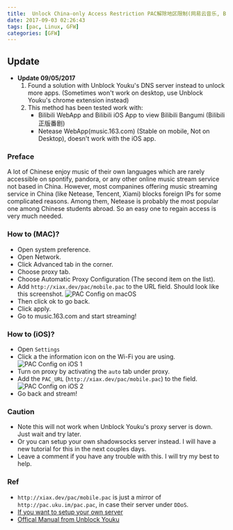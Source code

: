 ```yaml
---
title:  Unlock China-only Access Restriction PAC解除地区限制(网易云音乐, Bilibili番剧等)
date: 2017-09-03 02:26:43
tags: [pac, Linux, GFW]
categories: [GFW]
---
```


## Update
- **Update 09/05/2017**
  1. Found a solution with Unblock Youku's DNS server instead to unlock more apps. (Sometimes won't work on desktop, use Unblock Youku's chrome extension instead)
  2. This method has been tested work with:
     - Bilibili WebApp and Bilibili iOS App to view Bilibili Bangumi (Bilibili正版番剧)
     - Netease WebApp(music.163.com) (Stable on mobile, Not on Desktop), doesn't work with the iOS app.

### Preface
A lot of Chinese enjoy music of their own languages which are rarely accessible on spontify, pandora, or any other online music stream service not based in China. However, most companines offering music streaming service in China (like Netease, Tencent, Xiami) blocks foreign IPs for some complicated reasons. Among them, Netease is probably the most popular one among Chinese students abroad. So an easy one to regain access is very much needed.
<!--more-->

### How to (MAC)?
- Open system preference.
- Open Network.
- Click Advanced tab in the corner.
- Choose proxy tab.
- Choose Automatic Proxy Configuration (The second item on the list).
- Add `http://xiax.dev/pac/mobile.pac` to the URL field. Should look like this screenshot.
  ![PAC Config on macOS](pac_mac_config.png)
- Then click ok to go back.
- Click apply.
- Go to music.163.com and start streaming!

### How to (iOS)?
- Open `Settings`
- Click a the information icon on the Wi-Fi you are using.
    ![PAC Config on iOS 1](pac_ios_config_1.png)
- Turn on proxy by activating the `auto` tab under proxy.
- Add the `PAC_URL` (`http://xiax.dev/pac/mobile.pac`) to the field.
    ![PAC Config on iOS 2](pac_ios_config_2.png)
- Go back and stream!

### Caution
- Note this will not work when Unblock Youku's proxy server is down. Just wait and try later.
- Or you can setup your own shadowsocks server instead. I will have a new tutorial for this in the next couples days.
- Leave a comment if you have any trouble with this. I will try my best to help.

### Ref

- `http://xiax.dev/pac/mobile.pac` is just a mirror of `http://pac.uku.im/pac.pac`, in case their server under `DDoS`.
- [If you want to setup your own server](https://jixun.moe/2017/01/01/ymusic-hosts-fix/)
- [Offical Manual from Unblock Youku](https://bbs.uku.im/t/topic/27)